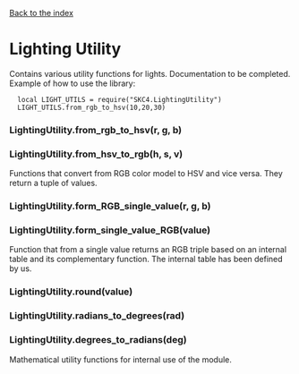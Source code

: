 [Back to the index](index.md)

# Lighting Utility

Contains various utility functions for lights.
Documentation to be completed.
Example of how to use the library:

```
  local LIGHT_UTILS = require("SKC4.LightingUtility")
  LIGHT_UTILS.from_rgb_to_hsv(10,20,30)
```

### LightingUtility.from_rgb_to_hsv(r, g, b)
### LightingUtility.from_hsv_to_rgb(h, s, v)

Functions that convert from RGB color model to HSV and vice versa.
They return a tuple of values.


### LightingUtility.form_RGB_single_value(r, g, b)
### LightingUtility.form_single_value_RGB(value)

Function that from a single value returns an RGB triple based on an internal table and its complementary function.
The internal table has been defined by us.



### LightingUtility.round(value)
### LightingUtility.radians_to_degrees(rad)
### LightingUtility.degrees_to_radians(deg)

Mathematical utility functions for internal use of the module.